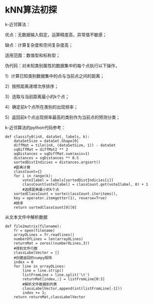 # kNN算法初探

k-近邻算法：

优点：无数据输入假定，运算精度高，异常值不敏感；

缺点：计算复杂度和空间复杂度高；

适用范围：数值型和标称型；

伪代码：对未知类别属性的数据集中的每个点执行以下操作，

1）计算已知类别数据集中的点与当前点之间的距离；

2）按照距离递增次序排序；

3）选取与当前距离最小的k个点；

4）确定前k个点所在类别的出现频率；

5）返回前k个点出现频率最高的类别作为当前点的预测分类；

k-近邻算法的python代码参考：

```
def classify0(inX, dataSet, labels, k):
	dataSetSize = dataSet.Shape[0]
	diffMat = tile(inX, (dataSetSize, 1)) - dataSet
	sqDiffMat = diffMat2 ** 2
	aqDistances = sqDiffMat.sum(axis=1)
	distances = sqDistances ** 0.5
	sortedDistIndicies = distances.argsort()
	#距离计算
	classCount={}
	for i in range(k):
		voteIlabel = labels[sortedDistIndicies[i]]
		classCount[voteIlabel] = classCount.get(voteIlabel, 0) + 1
		#选择距离最小的k个点
	sortedClassCount = sorte(classCount.iteritems(),
	key = operator.itemgetter(1), reverse=True)
	#排序
	return sortedClassCount[0][0]
```

从文本文件中解析数据

```
def file2matrix(filename):
	fr = open(filename)
	arrayOLines = fr.readlines()
	numberOfLines = len(arrayOLines)
	returnMat = zeros((numberOLines,3))
	#得到文件行数
	classLabelVector = []
	#创建返回的numpy矩阵
	index = 0
	for line in arrayOLines:
		line = line.strip()
		listFromLine = line.split('\t')
		returnMat[index,:] = listFromLine[0:3]
		#解析文件数据到列表
		classLabelVector.append(int(listFromLine[-1]))
		index += 1;
	return returnMat,classLabelVector
```

